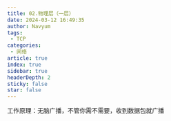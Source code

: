 ```yaml
---
title: 02.物理层（一层）
date: 2024-03-12 16:49:35
author: Navyum
tags: 
 - TCP
categories: 
 - 网络
article: true
index: true
sidebar: true
headerDepth: 2
sticky: false
star: false
---
```




工作原理：无脑广播，不管你需不需要，收到数据包就广播